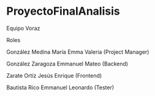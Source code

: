 # ProyectoFinalAnalisis
Equipo Voraz 

Roles

González Medina María Emma Valeria (Project Manager)

González Zaragoza Emmanuel Mateo (Backend)

Zarate Ortíz Jesús Enrique (Frontend)

Bautista Rico Emmanuel Leonardo (Tester)
